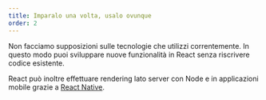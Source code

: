 ```yaml
---
title: Imparalo una volta, usalo ovunque
order: 2
---
```


Non facciamo supposizioni sulle tecnologie che utilizzi correntemente. In questo modo puoi sviluppare nuove funzionalità in React senza riscrivere codice esistente.

React può inoltre effettuare rendering lato server con Node e in applicazioni mobile grazie a [React Native](https://reactnative.dev/).
